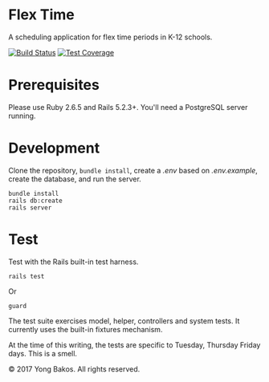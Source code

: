 # Flex Time

A scheduling application for flex time periods in K-12 schools.

[![Build Status](https://travis-ci.com/osu-cascades/flex-time.svg?token=UcyKnDFJfk4eb8TzWbtd&branch=master)](https://travis-ci.com/osu-cascades/flex-time) [![Test Coverage](https://api.codeclimate.com/v1/badges/158ce0907b3c88aa9baa/test_coverage)](https://codeclimate.com/github/osu-cascades/flex-time/test_coverage)

# Prerequisites

Please use Ruby 2.6.5 and Rails 5.2.3+. You'll need a PostgreSQL server running.

# Development

Clone the repository, `bundle install`, create a _.env_ based on _.env.example_, create the database, and run the server.

```
bundle install
rails db:create
rails server
```

# Test

Test with the Rails built-in test harness.

```
rails test
```

Or

```
guard
```

The test suite exercises model, helper, controllers and system tests.
It currently uses the built-in fixtures mechanism.

At the time of this writing, the tests are specific to Tuesday, Thursday Friday days. This is a smell.

&copy; 2017 Yong Bakos. All rights reserved.
